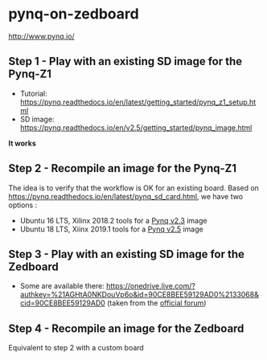 # pynq-on-zedboard
http://www.pynq.io/

## Step 1 - Play with an existing SD image for the Pynq-Z1
- Tutorial: https://pynq.readthedocs.io/en/latest/getting_started/pynq_z1_setup.html
- SD image: https://pynq.readthedocs.io/en/v2.5/getting_started/pynq_image.html

**It works**

## Step 2 - Recompile an image for the Pynq-Z1
The idea is to verify that the workflow is OK for an existing board.
Based on https://pynq.readthedocs.io/en/latest/pynq_sd_card.html, we have two options :
- Ubuntu 16 LTS, Xilinx 2018.2 tools for a [Pynq v2.3](https://github.com/Xilinx/PYNQ/tree/image_v2.3) image
- Ubuntu 18 LTS, Xiinx 2019.1 tools for a [Pynq v2.5](https://github.com/Xilinx/PYNQ/tree/image_v2.5) image

## Step 3 - Play with an existing SD image for the Zedboard
- Some are available there: https://onedrive.live.com/?authkey=%21AGHtA0NKDouVp6o&id=90CE8BEE59129AD0%2133068&cid=90CE8BEE59129AD0
(taken from the [official forum](https://discuss.pynq.io/t/3rd-party-images-for-zynq-boards/431))

## Step 4 - Recompile an image for the Zedboard
Equivalent to step 2 with a custom board

